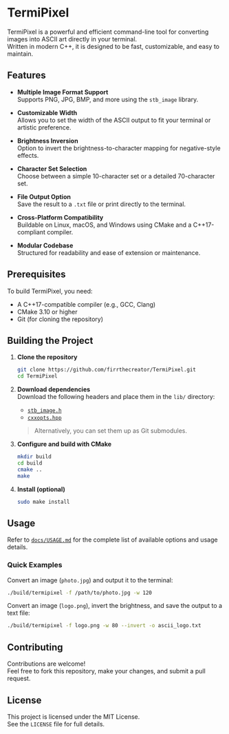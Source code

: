 # TermiPixel

TermiPixel is a powerful and efficient command-line tool for converting images into ASCII art directly in your terminal.  
Written in modern C++, it is designed to be fast, customizable, and easy to maintain.

## Features

- **Multiple Image Format Support**  
  Supports PNG, JPG, BMP, and more using the `stb_image` library.

- **Customizable Width**  
  Allows you to set the width of the ASCII output to fit your terminal or artistic preference.

- **Brightness Inversion**  
  Option to invert the brightness-to-character mapping for negative-style effects.

- **Character Set Selection**  
  Choose between a simple 10-character set or a detailed 70-character set.

- **File Output Option**  
  Save the result to a `.txt` file or print directly to the terminal.

- **Cross-Platform Compatibility**  
  Buildable on Linux, macOS, and Windows using CMake and a C++17-compliant compiler.

- **Modular Codebase**  
  Structured for readability and ease of extension or maintenance.

## Prerequisites

To build TermiPixel, you need:

- A C++17-compatible compiler (e.g., GCC, Clang)
- CMake 3.10 or higher
- Git (for cloning the repository)

## Building the Project

1. **Clone the repository**
   ```bash
   git clone https://github.com/firrthecreator/TermiPixel.git
   cd TermiPixel
   ```

2. **Download dependencies**  
   Download the following headers and place them in the `lib/` directory:
   - [`stb_image.h`](https://github.com/nothings/stb/blob/master/stb_image.h)
   - [`cxxopts.hpp`](https://github.com/jarro2783/cxxopts)

   > Alternatively, you can set them up as Git submodules.

3. **Configure and build with CMake**
   ```bash
   mkdir build
   cd build
   cmake ..
   make
   ```

4. **Install (optional)**
   ```bash
   sudo make install
   ```

## Usage

Refer to [`docs/USAGE.md`](docs/USAGE.md) for the complete list of available options and usage details.

### Quick Examples

Convert an image (`photo.jpg`) and output it to the terminal:
```bash
./build/termipixel -f /path/to/photo.jpg -w 120
```

Convert an image (`logo.png`), invert the brightness, and save the output to a text file:
```bash
./build/termipixel -f logo.png -w 80 --invert -o ascii_logo.txt
```

## Contributing

Contributions are welcome!  
Feel free to fork this repository, make your changes, and submit a pull request.

## License

This project is licensed under the MIT License.  
See the `LICENSE` file for full details.
